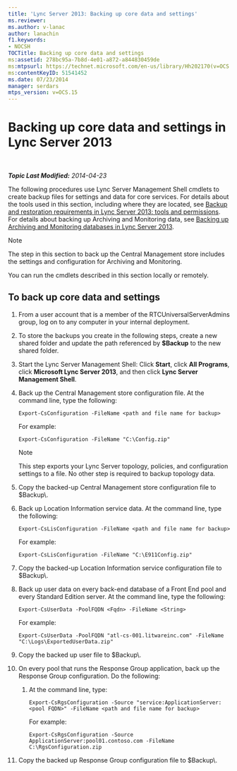 ```yaml
---
title: 'Lync Server 2013: Backing up core data and settings'
ms.reviewer: 
ms.author: v-lanac
author: lanachin
f1.keywords:
- NOCSH
TOCTitle: Backing up core data and settings
ms:assetid: 278bc95a-7b8d-4e01-a872-a844830459de
ms:mtpsurl: https://technet.microsoft.com/en-us/library/Hh202170(v=OCS.15)
ms:contentKeyID: 51541452
ms.date: 07/23/2014
manager: serdars
mtps_version: v=OCS.15
---
```


# Backing up core data and settings in Lync Server 2013

<div data-xmlns="http://www.w3.org/1999/xhtml">

<div class="topic" data-xmlns="http://www.w3.org/1999/xhtml" data-msxsl="urn:schemas-microsoft-com:xslt" data-cs="https://msdn.microsoft.com/">

<div data-asp="https://msdn2.microsoft.com/asp">



</div>

<div id="mainSection">

<div id="mainBody">

<span> </span>

_**Topic Last Modified:** 2014-04-23_

The following procedures use Lync Server Management Shell cmdlets to create backup files for settings and data for core services. For details about the tools used in this section, including where they are located, see [Backup and restoration requirements in Lync Server 2013: tools and permissions](lync-server-2013-backup-and-restoration-requirements-tools-and-permissions.md). For details about backing up Archiving and Monitoring data, see [Backing up Archiving and Monitoring databases in Lync Server 2013](lync-server-2013-backing-up-archiving-and-monitoring-databases.md).

<div>


> [!NOTE]  
> The step in this section to back up the Central Management store includes the settings and configuration for Archiving and Monitoring.



</div>

You can run the cmdlets described in this section locally or remotely.

<div>

## To back up core data and settings

1.  From a user account that is a member of the RTCUniversalServerAdmins group, log on to any computer in your internal deployment.

2.  To store the backups you create in the following steps, create a new shared folder and update the path referenced by **$Backup** to the new shared folder.

3.  Start the Lync Server Management Shell: Click **Start**, click **All Programs**, click **Microsoft Lync Server 2013**, and then click **Lync Server Management Shell**.

4.  Back up the Central Management store configuration file. At the command line, type the following:
    
        Export-CsConfiguration -FileName <path and file name for backup>
    
    For example:
    
        Export-CsConfiguration -FileName "C:\Config.zip"
    
    <div>
    

    > [!NOTE]  
    > This step exports your Lync Server topology, policies, and configuration settings to a file. No other step is required to backup topology data.

    
    </div>

5.  Copy the backed-up Central Management store configuration file to $Backup\\.

6.  Back up Location Information service data. At the command line, type the following:
    
        Export-CsLisConfiguration -FileName <path and file name for backup>
    
    For example:
    
        Export-CsLisConfiguration -FileName "C:\E911Config.zip"

7.  Copy the backed-up Location Information service configuration file to $Backup\\.

8.  Back up user data on every back-end database of a Front End pool and every Standard Edition server. At the command line, type the following:
    
        Export-CsUserData -PoolFQDN <Fqdn> -FileName <String>
    
    For example:
    
        Export-CsUserData -PoolFQDN "atl-cs-001.litwareinc.com" -FileName "C:\Logs\ExportedUserData.zip"

9.  Copy the backed up user file to $Backup\\.

10. On every pool that runs the Response Group application, back up the Response Group configuration. Do the following:
    
    1.  At the command line, type:
        
            Export-CsRgsConfiguration -Source "service:ApplicationServer:<pool FQDN>" -FileName <path and file name for backup>
        
        For example:
        
            Export-CsRgsConfiguration -Source ApplicationServer:pool01.contoso.com -FileName C:\RgsConfiguration.zip

11. Copy the backed up Response Group configuration file to $Backup\\.

</div>

</div>

<span> </span>

</div>

</div>

</div>

